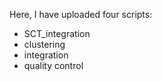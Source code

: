 Here, I have uploaded four scripts:

- SCT_integration
- clustering
- integration
- quality control
